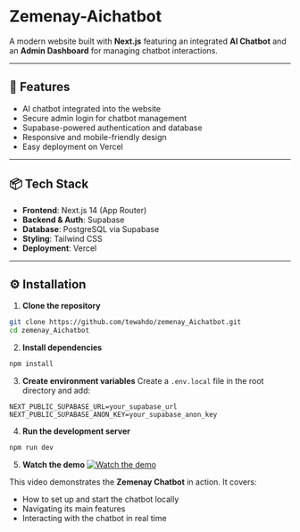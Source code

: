 
# Zemenay-Aichatbot

A modern website built with **Next.js** featuring an integrated **AI Chatbot** and an **Admin Dashboard** for managing chatbot interactions.

---

## 🚀 Features
- AI chatbot integrated into the website
- Secure admin login for chatbot management
- Supabase-powered authentication and database
- Responsive and mobile-friendly design
- Easy deployment on Vercel

---

## 📦 Tech Stack
- **Frontend**: Next.js 14 (App Router)
- **Backend & Auth**: Supabase
- **Database**: PostgreSQL via Supabase
- **Styling**: Tailwind CSS
- **Deployment**: Vercel

---

## ⚙️ Installation

1. **Clone the repository**
```bash
git clone https://github.com/tewahdo/zemenay_Aichatbot.git
cd zemenay_Aichatbot
````

2. **Install dependencies**

```bash
npm install
```

3. **Create environment variables**
   Create a `.env.local` file in the root directory and add:

```env
NEXT_PUBLIC_SUPABASE_URL=your_supabase_url
NEXT_PUBLIC_SUPABASE_ANON_KEY=your_supabase_anon_key
```

4. **Run the development server**

```bash
npm run dev
```

5. **Watch the demo**
   [![Watch the demo](https://img.youtube.com/vi/fjEW0dia-pc/hqdefault.jpg)](https://youtu.be/fjEW0dia-pc)

This video demonstrates the **Zemenay Chatbot** in action. It covers:

* How to set up and start the chatbot locally
* Navigating its main features
* Interacting with the chatbot in real time

